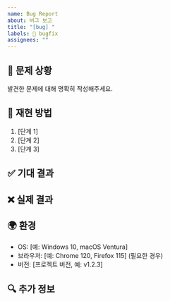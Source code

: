```yaml
---
name: Bug Report
about: 버그 보고
title: "[bug] "
labels: 🐞 bugfix
assignees: ""
---
```


## 🐞 문제 상황

<!-- 버그가 무엇인지 간단히 설명해주세요. -->

발견한 문제에 대해 명확히 작성해주세요.

## 🔄 재현 방법

<!-- 버그를 재현할 수 있는 단계를 순서대로 작성해주세요. -->

1. [단계 1]
2. [단계 2]
3. [단계 3]

## ✅ 기대 결과

<!-- 정상적으로 동작했을 때 기대되는 결과를 설명해주세요. -->

## ❌ 실제 결과

<!-- 현재 발생하는 문제를 설명해주세요. -->

## 🌍 환경

<!-- 버그가 발생한 환경을 작성해주세요. -->

- OS: [예: Windows 10, macOS Ventura]
- 브라우저: [예: Chrome 120, Firefox 115] (필요한 경우)
- 버전: [프로젝트 버전, 예: v1.2.3]

## 🔍 추가 정보

<!-- 스크린샷, 로그, 또는 기타 도움이 될 만한 정보를 추가해주세요. -->
